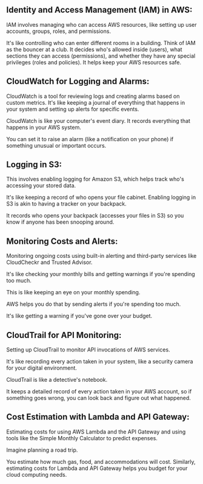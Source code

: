 ## Identity and Access Management (IAM) in AWS: 

IAM involves managing who can access AWS resources, 
like setting up user accounts, groups, roles, and permissions. 

It's like controlling who can enter different rooms in a building.
Think of IAM as the bouncer at a club. 
It decides who's allowed inside (users), 
what sections they can access (permissions), 
and whether they have any special privileges (roles and policies). 
It helps keep your AWS resources safe.

## CloudWatch for Logging and Alarms: 

CloudWatch is a tool for reviewing logs and creating alarms based on custom metrics. 
It's like keeping a journal of everything that happens in your system and setting up alerts for specific events.

CloudWatch is like your computer's event diary. 
It records everything that happens in your AWS system. 

You can set it to raise an alarm (like a notification on your phone) if something unusual or important occurs.

## Logging in S3: 

This involves enabling logging for Amazon S3, 
which helps track who's accessing your stored data. 

It's like keeping a record of who opens your file cabinet.
Enabling logging in S3 is akin to having a tracker on your backpack. 

It records who opens your backpack (accesses your files in S3) 
so you know if anyone has been snooping around.

## Monitoring Costs and Alerts: 

Monitoring ongoing costs using built-in alerting and third-party services like CloudCheckr and Trusted Advisor. 

It's like checking your monthly bills and getting warnings if you're spending too much.

This is like keeping an eye on your monthly spending. 

AWS helps you do that by sending alerts if you're spending too much. 

It's like getting a warning if you've gone over your budget.

## CloudTrail for API Monitoring: 

Setting up CloudTrail to monitor API invocations of AWS services. 

It's like recording every action taken in your system, 
like a security camera for your digital environment.

CloudTrail is like a detective's notebook. 

It keeps a detailed record of every action taken in your AWS account, 
so if something goes wrong, you can look back and figure out what happened.

## Cost Estimation with Lambda and API Gateway: 

Estimating costs for using AWS Lambda and the API Gateway and using tools like the Simple Monthly Calculator to predict expenses. 

Imagine planning a road trip. 

You estimate how much gas, food, and accommodations will cost. 
Similarly, estimating costs for Lambda and API Gateway helps you budget for your cloud computing needs.

